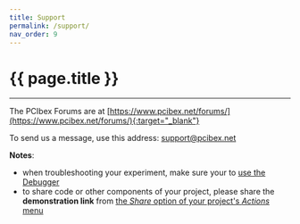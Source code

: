 ```yaml
---
title: Support
permalink: /support/
nav_order: 9
---
```


# {{ page.title }}

---

The PCIbex Forums are at [https://www.pcibex.net/forums/](https://www.pcibex.net/forums/){:target="_blank"}

To send us a message, use this address: [support@pcibex.net](mailto:support@pcibex.net)

**Notes**: 

+ when troubleshooting your experiment, make sure your to [use the Debugger]({{site.baseurl}}/core-concepts/4_pcibex-farm.html#debugger)
+ to share code or other components of your project, please share the **demonstration link** from [the _Share_ option of your project's _Actions_ menu]({{site.baseurl}}/core-concepts/4_pcibex-farm.html#actions)
